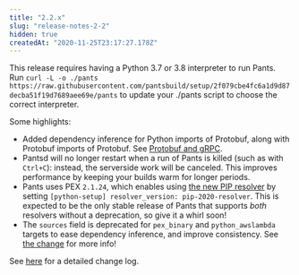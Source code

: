 ```yaml
---
title: "2.2.x"
slug: "release-notes-2-2"
hidden: true
createdAt: "2020-11-25T23:17:27.178Z"
---
```

This release requires having a Python 3.7 or 3.8 interpreter to run Pants. Run `curl -L -o ./pants https://raw.githubusercontent.com/pantsbuild/setup/2f079cbe4fc6a1d9d87decba51f19d7689aee69e/pants` to update your ./pants script to choose the correct interpreter.

Some highlights:

- Added dependency inference for Python imports of Protobuf, along with Protobuf imports of Protobuf. See [Protobuf and gRPC](doc:protobuf).
- Pantsd will no longer restart when a run of Pants is killed (such as with `Ctrl+C`): instead, the serverside work will be canceled. This improves performance by keeping your builds warm for longer periods.
- Pants uses PEX `2.1.24`, which enables using [the new PIP resolver](https://pyfound.blogspot.com/2020/11/pip-20-3-new-resolver.html) by setting  `[python-setup] resolver_version: pip-2020-resolver`. This is expected to be the only stable release of Pants that supports _both_ resolvers without a deprecation, so give it a whirl soon!
- The `sources` field is deprecated for `pex_binary` and `python_awslambda` targets to ease dependency inference, and improve consistency. See [the change](https://github.com/pantsbuild/pants/pull/11332) for more info!

See [here](https://github.com/pantsbuild/pants/blob/master/src/python/pants/notes/2.2.x.md) for a detailed change log.